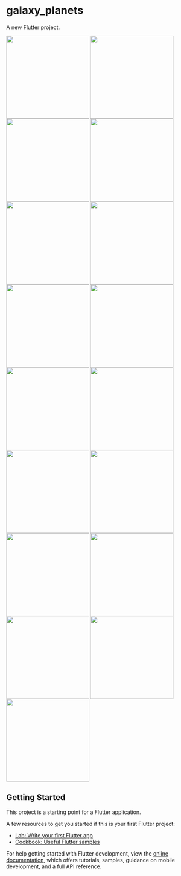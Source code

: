 # galaxy_planets

A new Flutter project.

<img align="left" src="https://github.com/sanjanasangani/galaxy_planets/assets/131368083/f4cdb1f9-a9d4-4d11-9cdc-18e49884b9f4" width="220px">
<img align="left" src="https://github.com/sanjanasangani/galaxy_planets/assets/131368083/91cb0d12-c542-4698-8cf1-e1d564325101" width="220px">
<img src="https://github.com/sanjanasangani/galaxy_planets/assets/131368083/e62f6b21-e970-4c93-9945-062acd280d16" width="220px">

<img align="left" src="https://github.com/sanjanasangani/galaxy_planets/assets/131368083/774134cf-8128-4d1d-8fff-0ef440f5111f" width="220px">
<img align="left" src="https://github.com/sanjanasangani/galaxy_planets/assets/131368083/e2fd0ca8-74db-4c06-bece-746255682023" width="220px">
<img src="https://github.com/sanjanasangani/galaxy_planets/assets/131368083/0b9340ba-d821-4ec3-985c-f1511c988aa8" width="220px">

<img align="left" src="https://github.com/sanjanasangani/galaxy_planets/assets/131368083/af019b95-dd97-4f6a-bdab-545edf8dd127" width="220px">
<img align="left" src="https://github.com/sanjanasangani/galaxy_planets/assets/131368083/d675921c-f69f-470f-93fe-7871d8c8fcaa" width="220px">
<img src="https://github.com/sanjanasangani/galaxy_planets/assets/131368083/00d3574e-abe6-40f9-83d8-28ebef524150" width="220px">

<img align="left" src="https://github.com/sanjanasangani/galaxy_planets/assets/131368083/6456dcda-17d1-4257-8ac1-81596d200e51" width="220px">
<img align="left" src="https://github.com/sanjanasangani/galaxy_planets/assets/131368083/be4af6c3-b4d2-4148-a2db-34603fc3f84a" width="220px">
<img src="https://github.com/sanjanasangani/galaxy_planets/assets/131368083/8e8f08e6-1366-4bc1-a467-abd2a8958998" width="220px">

<img align="left" src="https://github.com/sanjanasangani/galaxy_planets/assets/131368083/5e8f7fd6-0510-40d9-bac6-583c9f25b8eb" width="220px">
<img align="left" src="https://github.com/sanjanasangani/galaxy_planets/assets/131368083/dd5e4971-22a4-4fc6-89d9-9bc36af554ae" width="220px">
<img src="https://github.com/sanjanasangani/galaxy_planets/assets/131368083/915cd7f6-0777-4659-9028-b8185efe186f" width="220px">

<img align="left" src="https://github.com/sanjanasangani/galaxy_planets/assets/131368083/69e7d2d8-d4f9-40b7-b0b7-0d8653d2f063" width="220px">
<img src="https://github.com/sanjanasangani/galaxy_planets/assets/131368083/c97cbb73-3a88-47e5-bb3a-05b6d0a6a225" width="220px">


## Getting Started

This project is a starting point for a Flutter application.

A few resources to get you started if this is your first Flutter project:

- [Lab: Write your first Flutter app](https://docs.flutter.dev/get-started/codelab)
- [Cookbook: Useful Flutter samples](https://docs.flutter.dev/cookbook)

For help getting started with Flutter development, view the
[online documentation](https://docs.flutter.dev/), which offers tutorials,
samples, guidance on mobile development, and a full API reference.
